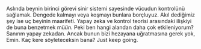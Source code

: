 Aslında beynin birinci görevi sinir sistemi sayesinde vücudun kontrolünü sağlamak. Dengede kalmayı veya koşmayı bunlara borçluyuz. Akıl dediğimiz şey ise uç beyinin maarifeti. Yapay zeka ve kontrol teorisi arasındaki ilişkiyi de buna benzetmek mü$ün.$ Peki ben hangi alandan daha çok etkileniyorum? Sanırım yapay zekadan. Ancak bunun bizi hezayana uğratmasına gerek yok, Emin. Kaç kere söyleteceksin bana? Just keep going.